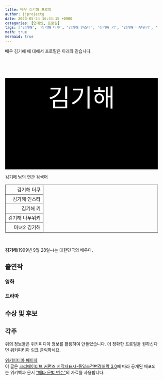 ```yaml
---
title: 배우 김기해 프로필
author: jjprojectg
date: 2023-05-24 16:44:15 +0900
categories: [연예인, 프로필]
tags: ['김기해', '김기해 더쿠', '김기해 인스타', '김기해 키', '김기해 나무위키', '마녀2 김기해']
math: true
mermaid: true
---
```


<p>
배우 김기해 에 대해서  프로필은 아래와 같습니다. 
</p>
<div class="textimage_container" style="background-color:black ; width:100%; height:300px; ">
  <p style=" color: white; text-align: center;font-size:80">김기해</p>
</div>
<p>
 김기해 님의 연관 검색어
</p>
<table  border="1" class="dataframe"> <tr style="text-align: right;"> <td> 김기해 더쿠 </td></tr> <tr style="text-align: right;"> <td> 김기해 인스타 </td></tr> <tr style="text-align: right;"> <td> 김기해 키 </td></tr> <tr style="text-align: right;"> <td> 김기해 나무위키 </td></tr> <tr style="text-align: right;"> <td> 마녀2 김기해 </td></tr></table>
<br />
<p><span></span>
</p>
<p><b>김기해</b>(1999년 9월 28일~)는 대한민국의 배우다.</p>

<h2>출연작</h2>
<h3>영화</h3>
<h3>드라마</h3>
<h2>수상 및 후보</h2>
<h2>각주</h2>
<p>
위의 정보들은 위키피디아 정보를 활용하여 만들었습니다. 
더 정확한 프로필을 원하신다면 위키피티아 링크 클릭하세요. 
</p>
<a href="https://ko.wikipedia.org/wiki/김기해" >위키피디아 페이지 </a>


<footer>
이 글은 <a href="https://creativecommons.org/licenses/by-sa/3.0/">크리에이티브 커먼즈 저작자표시-동일조건변경허락 3.0</a>에 따라 공개된 배포되는 위키백과 문서 <a href="https://ko.wikipedia.org/wiki/메타_문법_변수">"메타 문법 변수"</a>의 자료를 사용합니다.
</footer>
